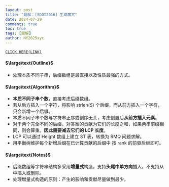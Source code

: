 ```yaml
---
layout: post
title: "题解：[SDOI2016] 生成魔咒"
date: 2024-07-29
comments: true
toc: true
tags: [题解]
author: NY2025xyc
---
```


[`CLICK HERE(LINK)`](https://www.luogu.com.cn/problem/P4070)

#### $\large\text{Outline}$

- 处理本质不同子串，后缀数组是最直接以及性质最强的方式。

#### $\large\text{Algorithm}$

- **本质不同子串个数**，直接考虑后缀数组。  
- 若从后方插入一个字符，将影响 $\text{strlen}(S)$ 个后缀，而从前方插入一个字符，只会新增一个后缀。  
- 本质不同子串个数与字符串正序或倒序无关，考虑倒置后**从前方插入元素**。  
- 对于两个完全不同的后缀，对答案的贡献为它们的长度之和，如果两串前缀相同，则会算重。**因此需要减去它们的 $\text{LCP}$ 长度**。  
- $\text{LCP}$ 可以通过 $\text{Height}$ 数组上建立 $\text{ST}$ 表，转换为 $\text{RMQ}$ 问题求解。  
- 用平衡树维护每个新增后缀在已计算贡献的后缀中 按 $\text{rank}$ 的前驱后继即可。

#### $\large\text{Notes}$

- 后缀数组等字符串结构多采用**增量式**构造，支持**头尾中单方向**插入，不支持从中插入或删除。
- 处理增量式构造的原则：产生的影响和贡献尽量做到最少。
